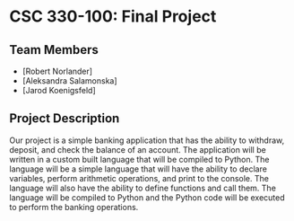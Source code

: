# CSC 330-100: Final Project

## Team Members

- [Robert Norlander]
- [Aleksandra Salamonska]
- [Jarod Koenigsfeld]

## Project Description

Our project is a simple banking application that has the ability to withdraw, deposit, and check the balance of an account. The application will be written in a custom built language that will be compiled to Python. The language will be a simple language that will have the ability to declare variables, perform arithmetic operations, and print to the console. The language will also have the ability to define functions and call them. The language will be compiled to Python and the Python code will be executed to perform the banking operations.
